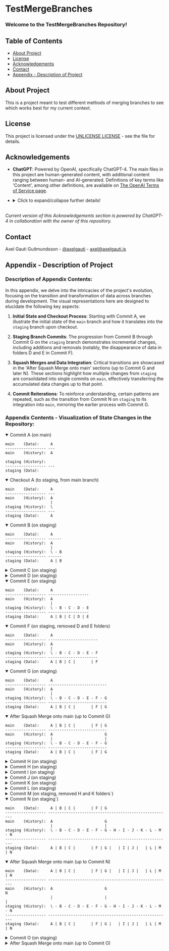 # TestMergeBranches

### **Welcome to the TestMergeBranches Repository!**

## Table of Contents
- [About Project](#about-project)
- [License](#license)
- [Acknowledgements](#acknowledgements)
- [Contact](#contact)
- [Appendix - Description of Project](#appendix---description-of-project)

## About Project
This is a project meant to test different methods of merging branches to see which works best for my current context.

## License
This project is licensed under the [UNLICENSE LICENSE](LICENSE) - see the file for details.

## Acknowledgements
- **ChatGPT**: Powered by OpenAI, specifically ChatGPT-4. The main files in this project are human-generated content, with additional content ranging between human- and AI-generated. Definitions of key terms like 'Content', among other definitions, are available on [The OpenAI Terms of Service page](https://openai.com/policies/terms-of-use#using-our-services).
- <details>
    <summary>Click to expand/collapse further details!</summary>
    &nbsp; 

    Essentially, the entire project, except for the Appendix and its related data, was human-generated.
    - The introductory text of the Appendix is completely AI-generated, based entirely on human input, and was created after the more detailed section of the Appendix.
    - The detailed section of the Appendix was completely human-generated. Some intermediate steps were entirely AI-generated. [See Raw State Description Data Index](generate_state_description_scripts/version_2_ai_refined_code/raw_data/README.md).
    - The scripts for generating the detailed section of the Appendix were initially human-generated, in collaboration with AI. [See folder with human-generated scripts](generate_state_description_scripts/version_1_quick_n_dirty_human_code).
    - Post-execution, these scripts were refined with AI assistance, turning them into AI-generated content. [See folder with AI-refined scripts](generate_state_description_scripts/version_2_ai_refined_code).
    - Bottom line: Collaboration with other entities that provide service, whether human or AI, is amazing, beneficial, and enriching!
    </details>
    &nbsp; 

*Current version of this Acknowledgements section is powered by ChatGPT-4 in collaboration with the owner of this repository.*


## Contact
Axel Gauti Guðmundsson - [@axelgauti](https://twitter.com/axelgauti) - axel@axelgauti.is


## Appendix - Description of Project

### Description of Appendix Contents:

In this appendix, we delve into the intricacies of the project's evolution, focusing on the transition and transformation of data across branches during development. The visual representations here are designed to elucidate the following key aspects:

1. **Initial State and Checkout Process**: Starting with Commit A, we illustrate the initial state of the `main` branch and how it translates into the `staging` branch upon checkout.

2. **Staging Branch Commits**: The progression from Commit B through Commit G on the `staging` branch demonstrates incremental changes, including additions and removals (notably, the disappearance of data in folders D and E in Commit F).

3. **Squash Merges and Data Integration**: Critical transitions are showcased in the 'After Squash Merge onto main' sections (up to Commit G and later N). These sections highlight how multiple changes from `staging` are consolidated into single commits on `main`, effectively transferring the accumulated data changes up to that point.

4. **Commit Reiterations**: To reinforce understanding, certain patterns are repeated, such as the transition from Commit N on `staging` to its integration into `main`, mirroring the earlier process with Commit G.

### Appendix Contents - Visualization of State Changes in the Repository:

<details open>
<summary>Commit A (on main)</summary>

```
main    (Data):     A
------------------ ---
main    (History):  A
                    
staging (History):  
------------------ ---
staging (Data):     
```

</details>

<details open>
<summary>Checkout A (to staging, from main branch)</summary>

```
main    (Data):     A
------------------ ---
main    (History):  A
                    |
staging (History):  \
------------------ ---
staging (Data):     A
```

</details>

<details open>
<summary>Commit B (on staging)</summary>

```
main    (Data):     A
------------------ ------
main    (History):  A
                    |
staging (History):  \ - B
------------------ ------
staging (Data):     A | B
```

</details>

<details>
<summary>Commit C (on staging)</summary>

```
main    (Data):     A
------------------ ----------
main    (History):  A
                    |
staging (History):  \ - B - C
------------------ ----------
staging (Data):     A | B | C
```

</details>

<details>
<summary>Commit D (on staging)</summary>

```
main    (Data):     A
------------------ --------------
main    (History):  A
                    |
staging (History):  \ - B - C - D
------------------ --------------
staging (Data):     A | B | C | D
```

</details>

<details open>
<summary>Commit E (on staging)</summary>

```
main    (Data):     A
------------------ ------------------
main    (History):  A
                    |
staging (History):  \ - B - C - D - E
------------------ ------------------
staging (Data):     A | B | C | D | E
```

</details>

<details open>
<summary>Commit F (on staging, removed D and E folders)</summary>

```
main    (Data):     A
------------------ ----------------------
main    (History):  A
                    |
staging (History):  \ - B - C - D - E - F
------------------ ----------------------
staging (Data):     A | B | C |       | F
```

</details>

<details open>
<summary>Commit G (on staging)</summary>

```
main    (Data):     A
------------------ --------------------------
main    (History):  A
                    |
staging (History):  \ - B - C - D - E - F - G
------------------ --------------------------
staging (Data):     A | B | C |       | F | G
```

</details>

<details open>
<summary>After Squash Merge onto main (up to Commit G)</summary>

```
main    (Data):     A | B | C |       | F | G
------------------ --------------------------
main    (History):  A                       G
                    |                       |
staging (History):  \ - B - C - D - E - F - G
------------------ --------------------------
staging (Data):     A | B | C |       | F | G
```

</details>

<details>
<summary>Commit H (on staging)</summary>

```
main    (Data):     A | B | C |       | F | G
------------------ ------------------------------
main    (History):  A                       G
                    |                       |
staging (History):  \ - B - C - D - E - F - G - H
------------------ ------------------------------
staging (Data):     A | B | C |       | F | G | H
```

</details>

<details>
<summary>Commit H (on staging)</summary>

```
main    (Data):     A | B | C |       | F | G
------------------ ------------------------------
main    (History):  A                       G
                    |                       |
staging (History):  \ - B - C - D - E - F - G - H
------------------ ------------------------------
staging (Data):     A | B | C |       | F | G | H
```

</details>

<details>
<summary>Commit I (on staging)</summary>

```
main    (Data):     A | B | C |       | F | G
------------------ ----------------------------------
main    (History):  A                       G
                    |                       |
staging (History):  \ - B - C - D - E - F - G - H - I
------------------ ----------------------------------
staging (Data):     A | B | C |       | F | G | H | I
```

</details>

<details>
<summary>Commit J (on staging)</summary>

```
main    (Data):     A | B | C |       | F | G
------------------ --------------------------------------
main    (History):  A                       G
                    |                       |
staging (History):  \ - B - C - D - E - F - G - H - I - J
------------------ --------------------------------------
staging (Data):     A | B | C |       | F | G | H | I | J
```

</details>

<details>
<summary>Commit K (on staging)</summary>

```
main    (Data):     A | B | C |       | F | G
------------------ ------------------------------------------
main    (History):  A                       G
                    |                       |
staging (History):  \ - B - C - D - E - F - G - H - I - J - K
------------------ ------------------------------------------
staging (Data):     A | B | C |       | F | G | H | I | J | K
```

</details>

<details>
<summary>Commit L (on staging)</summary>

```
main    (Data):     A | B | C |       | F | G
------------------ ----------------------------------------------
main    (History):  A                       G
                    |                       |
staging (History):  \ - B - C - D - E - F - G - H - I - J - K - L
------------------ ----------------------------------------------
staging (Data):     A | B | C |       | F | G | H | I | J | K | L
```

</details>

<details>
<summary>Commit M (on staging, removed H and K folders`)</summary>

```
main    (Data):     A | B | C |       | F | G
------------------ --------------------------------------------------
main    (History):  A                       G
                    |                       |
staging (History):  \ - B - C - D - E - F - G - H - I - J - K - L - M
------------------ --------------------------------------------------
staging (Data):     A | B | C |       | F | G |   | I | J |   | L | M
```

</details>

<details open>
<summary>Commit N (on staging`)</summary>

```
main    (Data):     A | B | C |       | F | G
------------------ ------------------------------------------------------
main    (History):  A                       G
                    |                       |
staging (History):  \ - B - C - D - E - F - G - H - I - J - K - L - M - N
------------------ ------------------------------------------------------
staging (Data):     A | B | C |       | F | G |   | I | J |   | L | M | N
```

</details>

<details open>
<summary>After Squash Merge onto main (up to Commit N)</summary>

```
main    (Data):     A | B | C |       | F | G |   | I | J |   | L | M | N
------------------ ------------------------------------------------------
main    (History):  A                       G                           N
                    |                       |                           |
staging (History):  \ - B - C - D - E - F - G - H - I - J - K - L - M - N
------------------ ------------------------------------------------------
staging (Data):     A | B | C |       | F | G |   | I | J |   | L | M | N
```

</details>

<details>
<summary>Commit O (on staging)</summary>

```
main    (Data):     A | B | C |       | F | G |   | I | J |   | L | M | N
------------------ ----------------------------------------------------------
main    (History):  A                       G                           N
                    |                       |                           |
staging (History):  \ - B - C - D - E - F - G - H - I - J - K - L - M - N - O
------------------ ----------------------------------------------------------
staging (Data):     A | B | C |       | F | G |   | I | J |   | L | M | N | O
```

</details>

<details>
<summary>After Squash Merge onto main (up to Commit O)</summary>

```
main    (Data):     A | B | C |       | F | G |   | I | J |   | L | M | N | O
------------------ ----------------------------------------------------------
main    (History):  A                       G                           N   O
                    |                       |                           |   |
staging (History):  \ - B - C - D - E - F - G - H - I - J - K - L - M - N - O
------------------ ----------------------------------------------------------
staging (Data):     A | B | C |       | F | G |   | I | J |   | L | M | N | O
```

</details>

